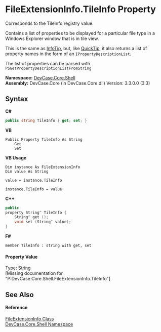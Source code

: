 # FileExtensionInfo.TileInfo Property 
 

Corresponds to the TileInfo registry value. 

 Contains a list of properties to be displayed for a particular file type in a Windows Explorer window that is in tile view. 

 This is the same as <a href="P_DevCase_Core_Shell_FileExtensionInfo_InfoTip">InfoTip</a>, but, like <a href="P_DevCase_Core_Shell_FileExtensionInfo_QuickTip">QuickTip</a>, it also returns a list of property names in the form of an `IPropertyDescriptionList`. 

 The list of properties can be parsed with `PSGetPropertyDescriptionListFromString`

**Namespace:**&nbsp;<a href="N_DevCase_Core_Shell">DevCase.Core.Shell</a><br />**Assembly:**&nbsp;DevCase.Core (in DevCase.Core.dll) Version: 3.3.0.0 (3.3)

## Syntax

**C#**<br />
``` C#
public string TileInfo { get; set; }
```

**VB**<br />
``` VB
Public Property TileInfo As String
	Get
	Set
```

**VB Usage**<br />
``` VB Usage
Dim instance As FileExtensionInfo
Dim value As String

value = instance.TileInfo

instance.TileInfo = value
```

**C++**<br />
``` C++
public:
property String^ TileInfo {
	String^ get ();
	void set (String^ value);
}
```

**F#**<br />
``` F#
member TileInfo : string with get, set

```


#### Property Value
Type: String<br />\[Missing <value> documentation for "P:DevCase.Core.Shell.FileExtensionInfo.TileInfo"\]

## See Also


#### Reference
<a href="T_DevCase_Core_Shell_FileExtensionInfo">FileExtensionInfo Class</a><br /><a href="N_DevCase_Core_Shell">DevCase.Core.Shell Namespace</a><br />